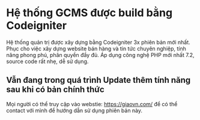 # Hệ thống GCMS được build bằng Codeigniter
Hệ thống quản trị được xây dựng bằng Codeigniter 3x phiên bản mới nhất. Phục cho việc xây dựng website bán hàng và tin tức chuyên nghiệp, tính năng phong phú, phân quyền đầy đủ. Áp dụng công nghệ PHP mới nhất 7.2, source code rất nhẹ, dễ sử dụng.

## Vẫn đang trong quá trình Update thêm tính năng sau khi có bản chính thức

Mọi người có thể truy cập vào webstie: https://giaovn.com/ để có thể contact với mình để hướng dẫn sử dụng phiên bản này.
